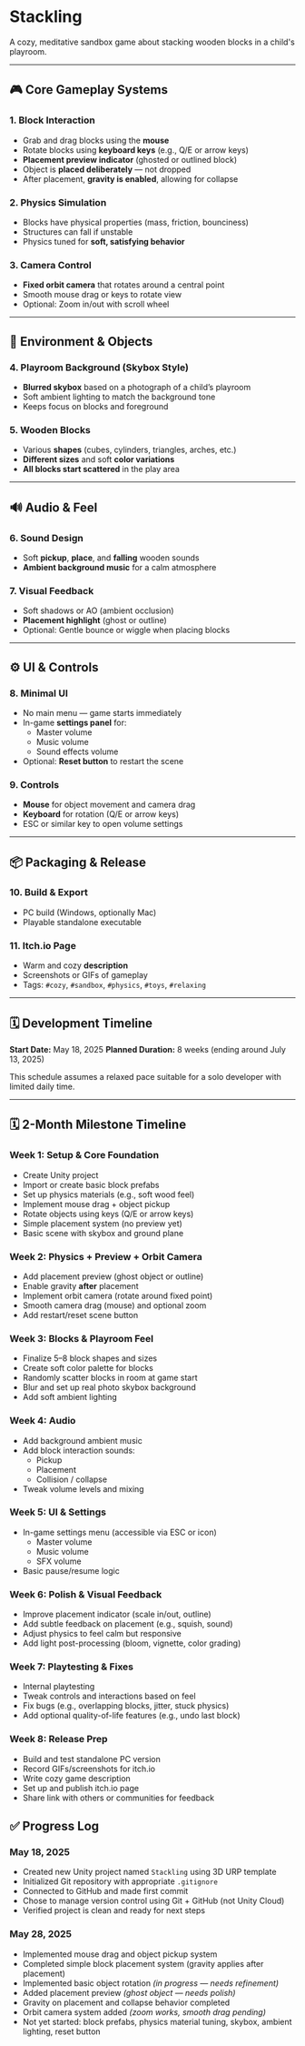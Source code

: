 # Stackling

A cozy, meditative sandbox game about stacking wooden blocks in a child's playroom.

---

## 🎮 Core Gameplay Systems

### 1. Block Interaction
- Grab and drag blocks using the **mouse**
- Rotate blocks using **keyboard keys** (e.g., Q/E or arrow keys)
- **Placement preview indicator** (ghosted or outlined block)
- Object is **placed deliberately** — not dropped
- After placement, **gravity is enabled**, allowing for collapse

### 2. Physics Simulation
- Blocks have physical properties (mass, friction, bounciness)
- Structures can fall if unstable
- Physics tuned for **soft, satisfying behavior**

### 3. Camera Control
- **Fixed orbit camera** that rotates around a central point
- Smooth mouse drag or keys to rotate view
- Optional: Zoom in/out with scroll wheel

---

## 🧸 Environment & Objects

### 4. Playroom Background (Skybox Style)
- **Blurred skybox** based on a photograph of a child’s playroom
- Soft ambient lighting to match the background tone
- Keeps focus on blocks and foreground

### 5. Wooden Blocks
- Various **shapes** (cubes, cylinders, triangles, arches, etc.)
- **Different sizes** and soft **color variations**
- **All blocks start scattered** in the play area

---

## 🔊 Audio & Feel

### 6. Sound Design
- Soft **pickup**, **place**, and **falling** wooden sounds
- **Ambient background music** for a calm atmosphere

### 7. Visual Feedback
- Soft shadows or AO (ambient occlusion)
- **Placement highlight** (ghost or outline)
- Optional: Gentle bounce or wiggle when placing blocks

---

## ⚙️ UI & Controls

### 8. Minimal UI
- No main menu — game starts immediately
- In-game **settings panel** for:
  - Master volume
  - Music volume
  - Sound effects volume
- Optional: **Reset button** to restart the scene

### 9. Controls
- **Mouse** for object movement and camera drag
- **Keyboard** for rotation (Q/E or arrow keys)
- ESC or similar key to open volume settings

---

## 📦 Packaging & Release

### 10. Build & Export
- PC build (Windows, optionally Mac)
- Playable standalone executable

### 11. Itch.io Page
- Warm and cozy **description**
- Screenshots or GIFs of gameplay
- Tags: `#cozy`, `#sandbox`, `#physics`, `#toys`, `#relaxing`

---

## 🗓️ Development Timeline

**Start Date:** May 18, 2025
**Planned Duration:** 8 weeks (ending around July 13, 2025)

This schedule assumes a relaxed pace suitable for a solo developer with limited daily time.

---

## 🗓️ 2-Month Milestone Timeline

### Week 1: Setup & Core Foundation
- Create Unity project
- Import or create basic block prefabs
- Set up physics materials (e.g., soft wood feel)
- Implement mouse drag + object pickup
- Rotate objects using keys (Q/E or arrow keys)
- Simple placement system (no preview yet)
- Basic scene with skybox and ground plane

### Week 2: Physics + Preview + Orbit Camera
- Add placement preview (ghost object or outline)
- Enable gravity **after** placement
- Implement orbit camera (rotate around fixed point)
- Smooth camera drag (mouse) and optional zoom
- Add restart/reset scene button

### Week 3: Blocks & Playroom Feel
- Finalize 5–8 block shapes and sizes
- Create soft color palette for blocks
- Randomly scatter blocks in room at game start
- Blur and set up real photo skybox background
- Add soft ambient lighting

### Week 4: Audio
- Add background ambient music
- Add block interaction sounds:
  - Pickup
  - Placement
  - Collision / collapse
- Tweak volume levels and mixing

### Week 5: UI & Settings
- In-game settings menu (accessible via ESC or icon)
  - Master volume
  - Music volume
  - SFX volume
- Basic pause/resume logic

### Week 6: Polish & Visual Feedback
- Improve placement indicator (scale in/out, outline)
- Add subtle feedback on placement (e.g., squish, sound)
- Adjust physics to feel calm but responsive
- Add light post-processing (bloom, vignette, color grading)

### Week 7: Playtesting & Fixes
- Internal playtesting
- Tweak controls and interactions based on feel
- Fix bugs (e.g., overlapping blocks, jitter, stuck physics)
- Add optional quality-of-life features (e.g., undo last block)

### Week 8: Release Prep
- Build and test standalone PC version
- Record GIFs/screenshots for itch.io
- Write cozy game description
- Set up and publish itch.io page
- Share link with others or communities for feedback

## ✅ Progress Log

### May 18, 2025
- Created new Unity project named `Stackling` using 3D URP template
- Initialized Git repository with appropriate `.gitignore`
- Connected to GitHub and made first commit
- Chose to manage version control using Git + GitHub (not Unity Cloud)
- Verified project is clean and ready for next steps

### May 28, 2025
- Implemented mouse drag and object pickup system
- Completed simple block placement system (gravity applies after placement)
- Implemented basic object rotation *(in progress — needs refinement)*
- Added placement preview *(ghost object — needs polish)*
- Gravity on placement and collapse behavior completed
- Orbit camera system added *(zoom works, smooth drag pending)*
- Not yet started: block prefabs, physics material tuning, skybox, ambient lighting, reset button
